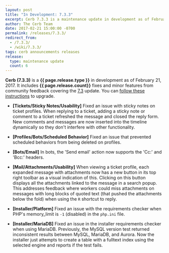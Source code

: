 ```yaml
---
layout: post
title: "In Development: 7.3.3"
excerpt: Cerb 7.3.3 is a maintenance update in development as of February 2017 with fixes and minor features from community feedback.
author: The Cerb Team
date: 2017-02-21 15:00:00 -0700
permalink: /releases/7.3.3/
redirect_from:
  - /7.3.3/
  - /wiki/7.3.3/
tags: cerb announcements releases
release:
  type: maintenance update
  count: 6
---
```


**Cerb (7.3.3)** is a **{{ page.release.type }}** in development as of February 21, 2017. It includes **{{ page.release.count}}** fixes and minor features from community feedback covering the [7.3](/releases/7.3/) update.  You can [follow these instructions](/docs/upgrading/) to upgrade.

* **[Tickets/Sticky Notes/Usability]** Fixed an issue with sticky notes on ticket profiles. When replying to a ticket, adding a sticky note or comment to a ticket refreshed the message and closed the reply form. New comments and messages are now inserted into the timeline dynamically so they don't interfere with other functionality.

* **[Profiles/Bots/Scheduled Behavior]** Fixed an issue that prevented scheduled behaviors from being deleted on profiles.

* **[Bots/Email]** In bots, the 'Send email' action now supports the 'Cc:' and 'Bcc:' headers.

* **[Mail/Attachments/Usability]** When viewing a ticket profile, each expanded message with attachments now has a new button in its top right toolbar as a visual indication of this. Clicking on this button displays all the attachments linked to the message in a search popup. This addresses feedback where workers could miss attachments on messages with long blocks of quoted text (that pushed the attachments below the fold) when using the `R` shortcut to reply.

* **[Installer/Platform]** Fixed an issue with the requirements checker when PHP's memory_limit is `-1` (disabled) in the `php.ini` file.

* **[Installer/MariaDB]** Fixed an issue in the installer requirements checker when using MariaDB. Previously, the MySQL version test returned inconsistent results between MySQL, MariaDB, and Aurora. Now the installer just attempts to create a table with a fulltext index using the selected engine and reports if the test fails.
